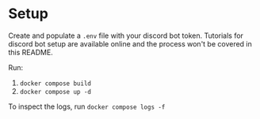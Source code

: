 # Setup

Create and populate a `.env` file with your discord bot token. Tutorials for discord bot setup are available online and the process won't be covered in this README.

Run:
1. `docker compose build`
2. `docker compose up -d`

To inspect the logs, run `docker compose logs -f`